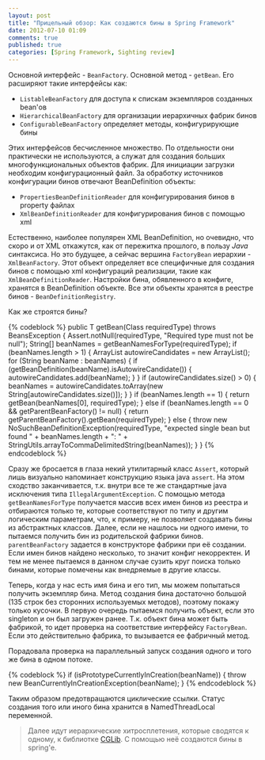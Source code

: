 ```yaml
---
layout: post
title: "Прицельный обзор: Как создаются бины в Spring Framework"
date: 2012-07-10 01:09
comments: true
published: true
categories: [Spring Framework, Sighting review]
---
```

<p>Основной интерфейс - <code>BeanFactory</code>. Основной метод - <code>getBean</code>. Его расширяют такие интерфейсы как:</p>

<ul class="enum">
    <li><code>ListableBeanFactory</code> для доступа к спискам экземпляров созданных bean'ов</li>
    <li><code>HierarchicalBeanFactory</code> для организации иерархичных фабрик бинов</li>
    <li><code>ConfigurableBeanFactory</code> определяет методы, конфигурирующие бины</li>
</ul>

<!--more-->

<p>Этих интерфейсов бесчисленное множество. По отдельности они практически не используются, а служат для создания больших многофункциональных объектов фабрик. Для инициации загрузки необходим конфигурационный файл. За обработку источников конфигурации бинов отвечают BeanDefinition объекты:</p>

<ul class="enum">
    <li><code>PropertiesBeanDefinitionReader</code> для конфигурирования бинов в property файлах</li>
    <li><code>XmlBeanDefinitionReader</code> для конфигурирования бинов с помощью xml</li>
</ul>

<p>Естественно, наиболее популярен XML BeanDefinition, но очевидно, что скоро и от XML откажутся, как от пережитка прошлого, в пользу <em>Java</em> синтаксиса. Но это будущее, а сейчас вершина <code>FactoryBean</code> иерархии - <code>XmlBeanFactory</code>. Этот объект определяет все специфичные для создания бинов с помощью xml конфигураций реализации, такие как <code>XmlBeanDefinitionReader</code>. Настройки бина, обявленного в конфиге, хранятся в BeanDefinition объекте. Все эти объекты хранятся в реестре бинов - <code>BeanDefinitionRegistry</code>.</p>

<p>Как же строятся бины?</p>

{% codeblock %}
public <T> T getBean(Class<T> requiredType) throws BeansException {
    Assert.notNull(requiredType, "Required type must not be null");
    String[] beanNames = getBeanNamesForType(requiredType);
    if (beanNames.length > 1) {
        ArrayList<String> autowireCandidates = new ArrayList<String>();
        for (String beanName : beanNames) {
            if (getBeanDefinition(beanName).isAutowireCandidate()) {
                autowireCandidates.add(beanName);
            }
        }
        if (autowireCandidates.size() > 0) {
            beanNames = autowireCandidates.toArray(new String[autowireCandidates.size()]);
        }
    }
    if (beanNames.length == 1) {
        return getBean(beanNames[0], requiredType);
    }
    else if (beanNames.length == 0 && getParentBeanFactory() != null) {
        return getParentBeanFactory().getBean(requiredType);
    }
    else {
        throw new NoSuchBeanDefinitionException(requiredType, "expected single bean but found " +
                beanNames.length + ": " + StringUtils.arrayToCommaDelimitedString(beanNames));
    }
}
{% endcodeblock %}

<p>Сразу же бросается в глаза некий утилитарный класс <code>Assert</code>, который лишь визуально напоминает конструкцию языка java <code>assert</code>. На этом сходство заканчивается, т.к. внутри все те же стандартные java исключения типа <code>IllegalArgumentException</code>. С помощью метода <code>getBeanNamesForType</code> получается массив всех имен бинов из реестра и отбираются только те, которые соответствуют по типу и другим логическим параметрам, что, к примеру, не позволяет создавать бины из абстрактных классов. Далее, если не нашлось ни одного имени, то пытаемся получить бин из родительской фабрики бинов. <code>parentBeanFactory</code> задается в конструкторе фабрики при её создании. Если имен бинов найдено несколько, то значит конфиг некорректен. И тем не менее пытаемся в данном случае сузить круг поиска только бинами, которые помечены как внедряемые в другие классы.</p>

<p>Теперь, когда у нас есть имя бина и его тип, мы можем попытаться получить экземпляр бина. Метод создания бина достаточно большой (135 строк без сторонних используемых методов), поэтому покажу только кусочки. В первую очередь пытаемся получить объект, если это singleton и он был загружен ранее. Т.к. объект бина может быть фабрикой, то идет проверка на соответствие интерфейсу <code>FactoryBean</code>. Если это действительно фабрика, то вызывается ее фабричный метод.</p>

<p>Порадовала проверка на параллельный запуск создания одного и того же бина в одном потоке. </p>

{% codeblock %}
if (isPrototypeCurrentlyInCreation(beanName)) {
    throw new BeanCurrentlyInCreationException(beanName);
}
{% endcodeblock %}

<p>Таким образом предотвращаются циклические ссылки. Статус создания того или иного бина хранится в NamedThreadLocal переменной. </p>

<blockquote>
Далее идут иерархические хитросплетения, которые сводятся к одному, к библиотке <a href="http://cglib.sourceforge.net/" rel="nofollow">CGLib</a>. С помощью неё создаются бины в spring'e.
</blockquote>
